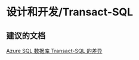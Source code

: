 <properties
    pageTitle="设计和开发/Transact-SQL"
    description="设计和开发/Transact-SQL"
    service="microsoft.sql"
    resource="servers"
    authors="aashu"
    displayOrder=""
    selfHelpType="generic"
    supportTopicIds="31980437"
    resourceTags=""
    productPesIds="13491"
    cloudEnvironments="public"
/>


# 设计和开发/Transact-SQL

## **建议的文档**
[Azure SQL 数据库 Transact-SQL 的差异](https://azure.microsoft.com/documentation/articles/sql-database-transact-sql-information/)



<!--HONumber=Jul16_HO4-->


